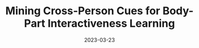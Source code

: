 ---
layout: seminar-post
title: 'Mining Cross-Person Cues for Body-Part Interactiveness Learning'
subtitle: ''
categories:
    - "Computer Vision"
tags: ['HOI']
date: 2023-03-23
pdf_url: 'https://drive.google.com/file/d/1UdEiKhyBLdUR324f2GtDHmm9lITWciwa/preview'
---